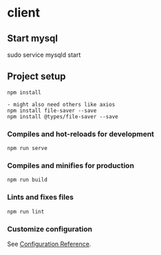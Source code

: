# client

## Start mysql
sudo service mysqld start

## Project setup
```
npm install

- might also need others like axios
npm install file-saver --save
npm install @types/file-saver --save
```

### Compiles and hot-reloads for development
```
npm run serve
```

### Compiles and minifies for production
```
npm run build
```

### Lints and fixes files
```
npm run lint
```

### Customize configuration
See [Configuration Reference](https://cli.vuejs.org/config/).
